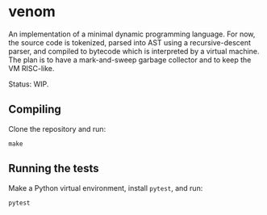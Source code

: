 # venom

An implementation of a minimal dynamic programming language. For now, the source code is tokenized, parsed into AST using a recursive-descent parser, and compiled to bytecode which is interpreted by a virtual machine. The plan is to have a mark-and-sweep garbage collector and to keep the VM RISC-like.

Status: WIP.

## Compiling

Clone the repository and run:

```
make
```

## Running the tests

Make a Python virtual environment, install `pytest`, and run:

```
pytest
```